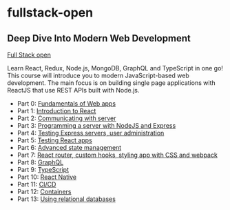 # fullstack-open

## Deep Dive Into Modern Web Development

[Full Stack open](https://fullstackopen.com/en/)

Learn React, Redux, Node.js, MongoDB, GraphQL and TypeScript in one go! This course will introduce you to modern JavaScript-based web development. The main focus is on building single page applications with ReactJS that use REST APIs built with Node.js.

- Part 0: [Fundamentals of Web apps](https://fullstackopen.com/en/part0)
- Part 1: [Introduction to React](https://fullstackopen.com/en/part1)
- Part 2: [Communicating with server](https://fullstackopen.com/en/part2)
- Part 3: [Programming a server with NodeJS and Express](https://fullstackopen.com/en/part3)
- Part 4: [Testing Express servers, user administration](https://fullstackopen.com/en/part4)
- Part 5: [Testing React apps](https://fullstackopen.com/en/part5)
- Part 6: [Advanced state management](https://fullstackopen.com/en/part6)
- Part 7: [React router, custom hooks, styling app with CSS and webpack](https://fullstackopen.com/en/part7)
- Part 8: [GraphQL](https://fullstackopen.com/en/part8)
- Part 9: [TypeScript](https://fullstackopen.com/en/part9)
- Part 10: [React Native](https://fullstackopen.com/en/part10)
- Part 11: [CI/CD](https://fullstackopen.com/en/part11)
- Part 12: [Containers](https://fullstackopen.com/en/part12)
- Part 13: [Using relational databases](https://fullstackopen.com/en/part13)
